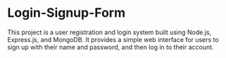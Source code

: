 # Login-Signup-Form
This project is a user registration and login system built using Node.js, Express.js, and MongoDB. It provides a simple web interface for users to sign up with their name and password, and then log in to their account. 
